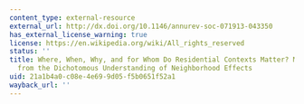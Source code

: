 ```yaml
---
content_type: external-resource
external_url: http://dx.doi.org/10.1146/annurev-soc-071913-043350
has_external_license_warning: true
license: https://en.wikipedia.org/wiki/All_rights_reserved
status: ''
title: Where, When, Why, and for Whom Do Residential Contexts Matter? Moving Away
  from the Dichotomous Understanding of Neighborhood Effects
uid: 21a1b4a0-c08e-4e69-9d05-f5b0651f52a1
wayback_url: ''
---
```

